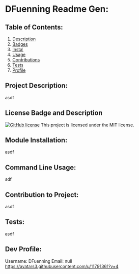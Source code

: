 
# DFuenning Readme Gen: 

## Table of Contents:
  1. [Description](#Description)    
  2. [Badges](#Badges) 
  3. [Instal](#Installation)  
  4. [Usage](#Usage)  
  5. [Contributions](#Contributions)  
  6. [Tests](#Tests)  
  7. [Profile](#Email)

## Project Description:
asdf

## License Badge and Description
[![GitHub license](https://img.shields.io/badge/license-MIT-blue.svg)](https://github.com/DFuenning/dfuenning-readme-gen)
This project is licensed under the MIT license.

## Module Installation:
asdf

## Command Line Usage:
sdf

## Contribution to Project: 
asdf

## Tests:
asdf


## Dev Profile:
Username: DFuenning
Email: null
https://avatars3.githubusercontent.com/u/11791361?v=4


